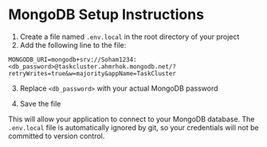 # MongoDB Setup Instructions

1. Create a file named `.env.local` in the root directory of your project
2. Add the following line to the file:

```
MONGODB_URI=mongodb+srv://Soham1234:<db_password>@taskcluster.ahmrhok.mongodb.net/?retryWrites=true&w=majority&appName=TaskCluster
```

3. Replace `<db_password>` with your actual MongoDB password

4. Save the file

This will allow your application to connect to your MongoDB database. The `.env.local` file is automatically ignored by git, so your credentials will not be committed to version control.
